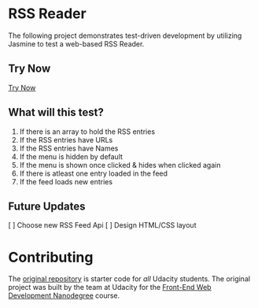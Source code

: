 # RSS Reader
The following project demonstrates test-driven development by utilizing Jasmine to test a web-based RSS Reader.

## Try Now
[Try Now](https://samsonloftin.github.io/rss-reader/)

## What will this test?

1. If there is an array to hold the RSS entries
2. If the RSS entries have URLs
3. If the RSS entries have Names
4. If the menu is hidden by default
5. If the menu is shown once clicked & hides when clicked again
6. If there is atleast one entry loaded in the feed
7. If the feed loads new entries

## Future Updates
[ ] Choose new RSS Feed Api
[ ] Design HTML/CSS layout

# Contributing
The [original repository](https://github.com/udacity/frontend-nanodegree-feedreader) is starter code for _all_ Udacity students. The original project was built by the team at Udacity for the [Front-End Web Development Nanodegree](https://www.udacity.com/course/front-end-web-developer-nanodegree--nd001) course.

